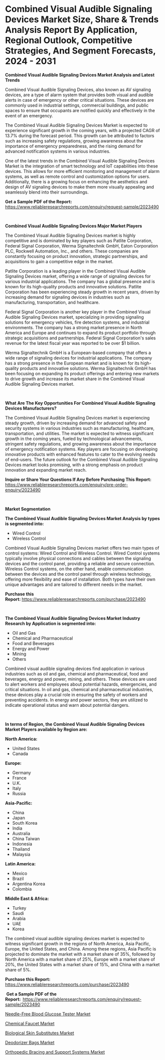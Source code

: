 <p><h1>Combined Visual Audible Signaling Devices Market Size, Share & Trends Analysis Report By Application, Regional Outlook, Competitive Strategies, And Segment Forecasts, 2024 - 2031</h1></p><p><strong>Combined Visual Audible Signaling Devices Market Analysis and Latest Trends</strong></p>
<p><p>Combined Visual Audible Signaling Devices, also known as AV signaling devices, are a type of alarm system that provides both visual and audible alerts in case of emergency or other critical situations. These devices are commonly used in industrial settings, commercial buildings, and public spaces to ensure that occupants are notified quickly and effectively in the event of an emergency.</p><p>The Combined Visual Audible Signaling Devices Market is expected to experience significant growth in the coming years, with a projected CAGR of 13.7% during the forecast period. This growth can be attributed to factors such as increasing safety regulations, growing awareness about the importance of emergency preparedness, and the rising demand for advanced notification systems in various industries.</p><p>One of the latest trends in the Combined Visual Audible Signaling Devices Market is the integration of smart technology and IoT capabilities into these devices. This allows for more efficient monitoring and management of alarm systems, as well as remote control and customization options for users. Additionally, there is a growing focus on enhancing the aesthetics and design of AV signaling devices to make them more visually appealing and seamlessly blend into their surroundings.</p></p>
<p><strong>Get a Sample PDF of the Report:&nbsp;</strong> <a href="https://www.reliableresearchreports.com/enquiry/request-sample/2023490">https://www.reliableresearchreports.com/enquiry/request-sample/2023490</a></p>
<p>&nbsp;</p>
<p><strong>Combined Visual Audible Signaling Devices Major Market Players</strong></p>
<p><p>The Combined Visual Audible Signaling Devices market is highly competitive and is dominated by key players such as Patlite Corporation, Federal Signal Corporation, Werma Signaltechnik GmbH, Eaton Corporation PLC, Rockwell Automation, Inc., and others. These companies are constantly focusing on product innovation, strategic partnerships, and acquisitions to gain a competitive edge in the market.</p><p>Patlite Corporation is a leading player in the Combined Visual Audible Signaling Devices market, offering a wide range of signaling devices for various industrial applications. The company has a global presence and is known for its high-quality products and innovative solutions. Patlite Corporation has been experiencing steady growth in recent years, driven by increasing demand for signaling devices in industries such as manufacturing, transportation, and healthcare.</p><p>Federal Signal Corporation is another key player in the Combined Visual Audible Signaling Devices market, specializing in providing signaling solutions for emergency vehicles, fire detection systems, and industrial environments. The company has a strong market presence in North America and Europe and continues to expand its product portfolio through strategic acquisitions and partnerships. Federal Signal Corporation's sales revenue for the latest fiscal year was reported to be over $1 billion.</p><p>Werma Signaltechnik GmbH is a European-based company that offers a wide range of signaling devices for industrial applications. The company has a strong presence in the European market and is known for its high-quality products and innovative solutions. Werma Signaltechnik GmbH has been focusing on expanding its product offerings and entering new markets to drive growth and increase its market share in the Combined Visual Audible Signaling Devices market.</p></p>
<p>&nbsp;</p>
<p><strong>What Are The Key Opportunities For Combined Visual Audible Signaling Devices Manufacturers?</strong></p>
<p><p>The Combined Visual Audible Signaling Devices market is experiencing steady growth, driven by increasing demand for advanced safety and security systems in various industries such as manufacturing, healthcare, transportation, and utilities. The market is expected to witness significant growth in the coming years, fueled by technological advancements, stringent safety regulations, and growing awareness about the importance of emergency notification systems. Key players are focusing on developing innovative products with enhanced features to cater to the evolving needs of end-users. The future outlook for the Combined Visual Audible Signaling Devices market looks promising, with a strong emphasis on product innovation and expanding market reach.</p></p>
<p><strong>Inquire or Share Your Questions If Any Before Purchasing This Report:</strong> <a href="https://www.reliableresearchreports.com/enquiry/pre-order-enquiry/2023490">https://www.reliableresearchreports.com/enquiry/pre-order-enquiry/2023490</a></p>
<p>&nbsp;</p>
<p><strong>Market Segmentation</strong></p>
<p><strong>The Combined Visual Audible Signaling Devices Market Analysis by types is segmented into:</strong></p>
<p><ul><li>Wired Control</li><li>Wireless Control</li></ul></p>
<p><p>Combined Visual Audible Signaling Devices market offers two main types of control systems: Wired Control and Wireless Control. Wired Control systems typically involve physical connections and cables between the signaling devices and the control panel, providing a reliable and secure connection. Wireless Control systems, on the other hand, enable communication between the devices and the control panel through wireless technology, offering more flexibility and ease of installation. Both types have their own unique advantages and are tailored to different needs in the market.</p></p>
<p><strong>Purchase this Report:&nbsp;</strong><a href="https://www.reliableresearchreports.com/purchase/2023490">https://www.reliableresearchreports.com/purchase/2023490</a></p>
<p>&nbsp;</p>
<p><strong>The Combined Visual Audible Signaling Devices Market Industry Research by Application is segmented into:</strong></p>
<p><ul><li>Oil and Gas</li><li>Chemical and Pharmaceutical</li><li>Food and Beverages</li><li>Energy and Power</li><li>Mining</li><li>Others</li></ul></p>
<p><p>Combined visual audible signaling devices find application in various industries such as oil and gas, chemical and pharmaceutical, food and beverages, energy and power, mining, and others. These devices are used to alert workers and employees about potential hazards, emergencies, and critical situations. In oil and gas, chemical and pharmaceutical industries, these devices play a crucial role in ensuring the safety of workers and preventing accidents. In energy and power sectors, they are utilized to indicate operational status and warn about potential dangers.</p></p>
<p>&nbsp;</p>
<p><strong>In terms of Region, the Combined Visual Audible Signaling Devices Market Players available by Region are:</strong></p>
<p>
    <p> <strong> North America: </strong>
        <ul>
            <li>United States</li>
            <li>Canada</li>
        </ul>
        </p> 
    <p> <strong> Europe: </strong>
        <ul>
            <li>Germany</li>
            <li>France</li>
            <li>U.K.</li>
            <li>Italy</li>
            <li>Russia</li>
        </ul>
        </p> 
    <p> <strong> Asia-Pacific: </strong>
        <ul>
            <li>China</li>
            <li>Japan</li>
            <li>South Korea</li>
            <li>India</li>
            <li>Australia</li>
            <li>China Taiwan</li>
            <li>Indonesia</li>
            <li>Thailand</li>
            <li>Malaysia</li>
        </ul>
        </p> 
    <p> <strong> Latin America: </strong>
        <ul>
            <li>Mexico</li>
            <li>Brazil</li>
            <li>Argentina Korea</li>
            <li>Colombia</li>
        </ul>
        </p> 
    <p> <strong> Middle East & Africa: </strong>
        <ul>
            <li>Turkey</li>
            <li>Saudi</li>
            <li>Arabia</li>
            <li>UAE</li>
            <li>Korea</li>
        </ul>
    </p>
    </p>
<p><p>The combined visual audible signaling devices market is expected to witness significant growth in the regions of North America, Asia Pacific, Europe, the United States, and China. Among these regions, Asia Pacific is projected to dominate the market with a market share of 35%, followed by North America with a market share of 25%, Europe with a market share of 20%, the United States with a market share of 15%, and China with a market share of 5%.</p></p>
<p><strong>Purchase this Report: </strong><a href="https://www.reliableresearchreports.com/purchase/2023490">https://www.reliableresearchreports.com/purchase/2023490</a></p>
<p>&nbsp;<strong>Get a Sample PDF of the Report:&nbsp;&nbsp;</strong><a href="https://www.reliableresearchreports.com/enquiry/request-sample/2023490">https://www.reliableresearchreports.com/enquiry/request-sample/2023490</a></p>
<p><strong></strong></p>
<p><p><a href="https://view.publitas.com/reportprime-1/needle-free-blood-glucose-tester-market-challenges-opportunities-and-growth-drivers-and-major-market-players-forecasted-for-period-from-2024-2031/">Needle-Free Blood Glucose Tester Market</a></p><p><a href="https://view.publitas.com/reportprime-1/chemical-faucet-market-size-growth-and-forecast-from-2024-2031/">Chemical Faucet Market</a></p><p><a href="https://military-diascia-e68.notion.site/Biological-Skin-Substitutes-Market-Research-Report-Provides-thorough-Industry-Overview-which-offers-b9b0ba9944e247b99ce2e1d478a654f1">Biological Skin Substitutes Market</a></p><p><a href="https://meowing-canidae-761.notion.site/Decoding-the-Deodorizer-Bags-Market-A-Deep-Dive-into-the-Latest-Market-Trends-Market-Segmentation--fe94973c1c6b46279e6fe1524db3729e">Deodorizer Bags Market</a></p><p><a href="https://sudsy-motorcycle-bbc.notion.site/Orthopedic-Bracing-and-Support-Systems-Market-Size-Market-Share-and-Global-Market-Analysis-Report--1ef0f7a6bc8c4df58f37a2defe6d8f52">Orthopedic Bracing and Support Systems Market</a></p></p>